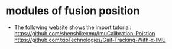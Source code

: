 # modules of fusion position
- The following website shows the import tutorial:
https://github.com/shenshikexmu/ImuCalibration-Poistion
https://github.com/xioTechnologies/Gait-Tracking-With-x-IMU
